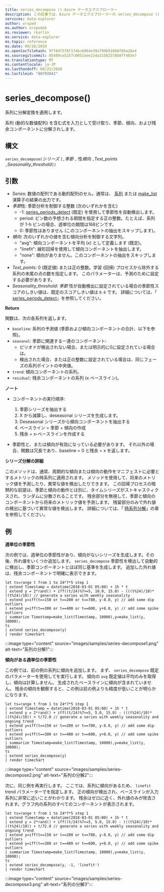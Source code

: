 ```yaml
---
title: series_decompose ()-Azure データエクスプローラー
description: この記事では、Azure データエクスプローラーの series_decompose () について説明します。
services: data-explorer
author: orspod
ms.author: orspodek
ms.reviewer: rkarlin
ms.service: data-explorer
ms.topic: reference
ms.date: 09/26/2019
ms.openlocfilehash: 9ff0df578f174bc6964e39e799b91068f89a28e4
ms.sourcegitcommit: 05489ce5257c0052aee214a31562578b0ff403e7
ms.translationtype: MT
ms.contentlocale: ja-JP
ms.lasthandoff: 08/25/2020
ms.locfileid: "88793942"
---
```

# <a name="series_decompose"></a>series_decompose()

系列に分解変換を適用します。  

系列 (動的な数値配列) を含む式を入力として受け取り、季節、傾向、および残余コンポーネントに分解されします。
 
## <a name="syntax"></a>構文

`series_decompose(`*シリーズ* `[,`*季節* `,` 性*傾向* `,`*Test_points* `,`*Seasonality_threshold*`])`

## <a name="arguments"></a>引数

* *Series*: 数値の配列である動的配列のセル。通常は、 [系列](make-seriesoperator.md) または [make_list](makelist-aggfunction.md) 演算子の結果の出力です。
* *季節*性: 季節分析を制御する整数 (次のいずれかを含む)
    * -1: [series_periods_detect](series-periods-detectfunction.md) (既定) を使用して季節性を自動検出します。
    * period: ビン数の予想される期間を指定する正の整数。たとえば、系列が 1-h ビンの場合、週単位の期間は168ビンです。
    * 0: 季節性はありません (このコンポーネントの抽出をスキップします)。    
* *傾向*: 次のいずれかの値を含む傾向分析を制御する文字列。
    * "avg": 傾向コンポーネントを平均 (x) として定義します (既定)。
    * "linefit": 線形回帰を使用して傾向コンポーネントを抽出します。
    * "none": 傾向がありません。このコンポーネントの抽出をスキップします。    
* *Test_points*: 0 (既定値) または正の整数。学習 (回帰) プロセスから除外する系列の末尾の点の数を指定します。 このパラメーターは、予測のために設定する必要があります。
* *Seasonality_threshold*: *季節* 性が自動検出に設定されている場合の季節性スコアのしきい値は、既定のスコアしきい値は `0.6` です。 詳細については、「 [series_periods_detect](series-periods-detectfunction.md)」を参照してください。

**Return**

 関数は、次の各系列を返します。

* `baseline`: 系列の予測値 (季節および傾向コンポーネントの合計、以下を参照)。
* `seasonal`: 季節に関連する一連のコンポーネント:
    * ピリオドが検出されない場合、または明示的に0に設定されている場合は。
    * 検出された場合、または正の整数に設定されている場合は、同じフェーズの系列ポイントの中央値。
* `trend`: 傾向コンポーネントの系列。
* `residual`: 残余コンポーネントの系列 (x ベースライン)。
  

**ノート**

* コンポーネントの実行順序:
    1. 季節シリーズを抽出する
    2. X から減算し、deseasonal シリーズを生成します。
    3. Deseasonal シリーズから傾向コンポーネントを抽出する
    4. ベースライン = 季節 + 傾向の作成
    5. 残余 = x-ベースラインを作成する
    
* 季節性と、または傾向が有効になっている必要があります。 それ以外の場合、関数は冗長であり、baseline = 0 と残余 = x を返します。

**シリーズ分解の詳細**

このメソッドは、通常、周期的な傾向または傾向の動作をマニフェストに必要とするメトリックの時系列に適用されます。 メソッドを使用して、将来のメトリック値を予測したり、異常な値を検出したりできます。 この回帰プロセスの暗黙的な前提は、季節と傾向の動作とは別に、タイムシリーズがストキャスティクスされ、ランダムに分散されることです。 残余部分を無視して、季節と傾向のコンポーネントから将来のメトリック値を予測します。 残留部分のみで外れ値の検出に基づいて異常な値を検出します。 詳細については、「 [時系列分解](https://otexts.com/fpp2/decomposition.html)」の章を参照してください。

## <a name="examples"></a>例

**週単位の季節性**

次の例では、週単位の季節性があり、傾向がないシリーズを生成します。その後、外れ値をいくつか追加します。 `series_decompose` 季節性を検出して自動的に検出し、季節コンポーネントとほぼ同じ基準を生成します。 追加した外れ値は、残余コンポーネントで明確に表示できます。

<!-- csl: https://help.kusto.windows.net:443/Samples -->
```kusto
let ts=range t from 1 to 24*7*5 step 1 
| extend Timestamp = datetime(2018-03-01 05:00) + 1h * t 
| extend y = 2*rand() + iff((t/24)%7>=5, 10.0, 15.0) - (((t%24)/10)*((t%24)/10)) // generate a series with weekly seasonality
| extend y=iff(t==150 or t==200 or t==780, y-8.0, y) // add some dip outliers
| extend y=iff(t==300 or t==400 or t==600, y+8.0, y) // add some spike outliers
| summarize Timestamp=make_list(Timestamp, 10000),y=make_list(y, 10000);
ts 
| extend series_decompose(y)
| render timechart  
```

:::image type="content" source="images/samples/series-decompose1.png" alt-text="系列の分解1":::

**傾向がある週単位の季節性**

この例では、前の例の系列に傾向を追加します。 まず、 `series_decompose` 既定のパラメーターを使用してを実行します。 傾向の `avg` 既定値は平均のみを取得し、傾向は計算しません。 生成されたベースラインに傾向が含まれていません。 残余の傾向を観察すると、この例は前の例よりも精度が低いことが明らかになります。

<!-- csl: https://help.kusto.windows.net:443/Samples -->
```kusto
let ts=range t from 1 to 24*7*5 step 1 
| extend Timestamp = datetime(2018-03-01 05:00) + 1h * t 
| extend y = 2*rand() + iff((t/24)%7>=5, 5.0, 15.0) - (((t%24)/10)*((t%24)/10)) + t/72.0 // generate a series with weekly seasonality and ongoing trend
| extend y=iff(t==150 or t==200 or t==780, y-8.0, y) // add some dip outliers
| extend y=iff(t==300 or t==400 or t==600, y+8.0, y) // add some spike outliers
| summarize Timestamp=make_list(Timestamp, 10000),y=make_list(y, 10000);
ts 
| extend series_decompose(y)
| render timechart  
```

:::image type="content" source="images/samples/series-decompose2.png" alt-text="系列の分解2":::

次に、同じ例を再実行します。 ここでは、系列に傾向があるため、 `linefit` trend パラメーターでを指定します。 正の傾向が検出され、ベースラインが入力系列に非常に近いことがわかります。 残余はゼロに近く、外れ値のみが除去されます。グラフ内の系列のすべてのコンポーネントが表示されます。

<!-- csl: https://help.kusto.windows.net:443/Samples -->
```kusto
let ts=range t from 1 to 24*7*5 step 1 
| extend Timestamp = datetime(2018-03-01 05:00) + 1h * t 
| extend y = 2*rand() + iff((t/24)%7>=5, 5.0, 15.0) - (((t%24)/10)*((t%24)/10)) + t/72.0 // generate a series with weekly seasonality and ongoing trend
| extend y=iff(t==150 or t==200 or t==780, y-8.0, y) // add some dip outliers
| extend y=iff(t==300 or t==400 or t==600, y+8.0, y) // add some spike outliers
| summarize Timestamp=make_list(Timestamp, 10000),y=make_list(y, 10000);
ts 
| extend series_decompose(y, -1, 'linefit')
| render timechart  
```

:::image type="content" source="images/samples/series-decompose3.png" alt-text="系列の分解3":::
